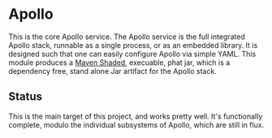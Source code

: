 # Apollo

This is the core Apollo service.  The Apollo service is the full integrated Apollo stack, runnable as a single process, or as an embedded library.  It is designed such that one can easily configure Apollo via simple YAML.  This module produces a [Maven Shaded](https://maven.apache.org/plugins/maven-shade-plugin/examples/executable-jar.html), execuable, phat jar, which is a dependency free, stand alone Jar artifact for the Apollo stack.

## Status
This is the main target of this project, and works pretty well.  It's functionally complete, modulo the individual subsystems of Apollo, which are still in flux.
